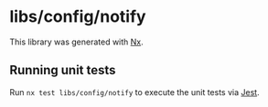 # libs/config/notify

This library was generated with [Nx](https://nx.dev).

## Running unit tests

Run `nx test libs/config/notify` to execute the unit tests via [Jest](https://jestjs.io).
